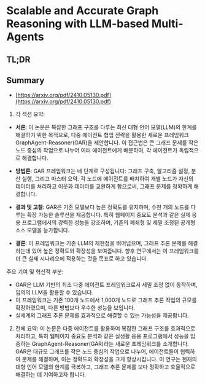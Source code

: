 # Scalable and Accurate Graph Reasoning with LLM-based Multi-Agents
## TL;DR
## Summary
- [https://arxiv.org/pdf/2410.05130.pdf](https://arxiv.org/pdf/2410.05130.pdf)

1. 각 섹션 요약:

- **서론**: 이 논문은 복잡한 그래프 구조를 다루는 최신 대형 언어 모델(LLM)의 한계를 해결하기 위한 목적으로, 다중 에이전트 협업 전략을 활용한 새로운 프레임워크 GraphAgent-Reasoner(GAR)을 제안합니다. 이 접근법은 큰 그래프 문제를 작은 노드 중심의 작업으로 나누어 여러 에이전트에게 배분하여, 각 에이전트가 독립적으로 해결합니다.

- **방법론**: GAR 프레임워크는 네 단계로 구성됩니다: 그래프 구축, 알고리즘 설정, 분산 실행, 그리고 마스터 요약. 각 노드에 에이전트를 배치하여 개별 노드가 자신의 데이터를 처리하고 이웃과 데이터를 교환하게 함으로써, 그래프 문제를 정확하게 해결합니다.

- **결과 및 고찰**: GAR은 기존 모델보다 높은 정확도를 유지하며, 수천 개의 노드를 다루는 확장 가능한 솔루션을 제공합니다. 특히 웹페이지 중요도 분석과 같은 실제 응용 프로그램에서의 강력한 성능을 강조하며, 기존의 폐쇄형 및 세밀 조정된 공개형 소스 모델을 능가합니다.

- **결론**: 이 프레임워크는 기존 LLM의 제한점을 뛰어넘으며, 그래프 추론 문제를 해결하는데 있어 높은 정확도와 확장성을 보여줍니다. 향후 연구에서는 이 프레임워크를 더 큰 실제 시나리오에 적용하는 것을 목표로 하고 있습니다.

주요 기여 및 혁신적 부분:
- GAR은 LLM 기반의 최초 다중 에이전트 프레임워크로서 세밀 조정 없이 동작하며, 임의의 LLM을 활용할 수 있습니다.
- 이 프레임워크는 기존 100개 노드에서 1,000개 노드로 그래프 추론 작업의 규모를 확장하였으며, 다른 방법보다 우수한 성능을 보입니다.
- 실세계의 그래프 추론 문제를 효과적으로 해결할 수 있는 가능성을 제공합니다.

2. 전체 요약:
이 논문은 다중 에이전트를 활용하여 복잡한 그래프 구조를 효과적으로 처리하고, 특히 웹페이지 중요도 분석과 같은 실생활 응용 프로그램에서 성능을 입증하는 GraphAgent-Reasoner(GAR)라는 새로운 프레임워크를 소개합니다. GAR은 대규모 그래프를 작은 노드 중심의 작업으로 나누어, 에이전트들이 협력하여 문제를 해결하며, 이는 정확도와 확장성을 크게 향상시킵니다. 이 연구는 현재의 대형 언어 모델의 한계를 극복하고, 그래프 추론 문제를 보다 정확하고 효율적으로 해결하는 데 기여하고자 합니다.